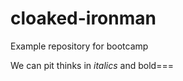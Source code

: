 cloaked-ironman
===============

Example repository for bootcamp

We can pit thinks in *italics* and bold===


